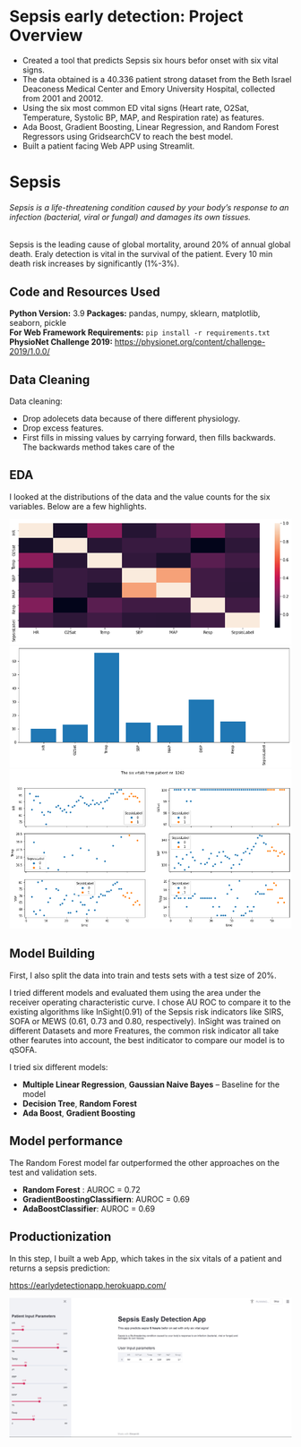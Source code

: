 # Sepsis early detection: Project Overview 
* Created a tool that predicts Sepsis six hours befor onset with six vital signs.
* The data obtained is a 40.336 patient strong dataset from the Beth Israel Deaconess Medical Center and Emory University Hospital, collected from 2001 and 20012.
* Using the six most common ED vital signs (Heart rate, O2Sat, Temperature, Systolic BP, MAP, and Respiration rate) as features.
* Ada Boost, Gradient Boosting, Linear Regression, and Random Forest Regressors using GridsearchCV to reach the best model. 
* Built a patient facing Web APP using Streamlit. 

# Sepsis
###### Sepsis is a life-threatening condition caused by your body’s response to an infection (bacterial, viral or fungal) and damages its own tissues.
Sepsis is the leading cause of global mortality, around 20% of annual global death. Eraly detection is vital in the survival of the patient. Every 10 min death risk increases by significantly (1%-3%).

## Code and Resources Used 
**Python Version:** 3.9
**Packages:** pandas, numpy, sklearn, matplotlib, seaborn, pickle  
**For Web Framework Requirements:**  ```pip install -r requirements.txt```  
**PhysioNet Challenge 2019:** https://physionet.org/content/challenge-2019/1.0.0/

## Data Cleaning
Data cleaning:

*	Drop adolecets data because of there different physiology.
*	Drop excess features.
*	First fills in missing values by carrying forward, then fills backwards. The backwards method takes care of the


## EDA
I looked at the distributions of the data and the value counts for the six variables. Below are a few highlights. 

![alt text](https://github.com/JonasGrabbe/SepsisApp/blob/main/heatmap.png "Heatmap")
![alt text](https://github.com/JonasGrabbe/SepsisApp/blob/main/missingValues.png "Missing Values in percentage")
![alt text](https://github.com/JonasGrabbe/SepsisApp/blob/main/patient1216.png "Patient 1216")

## Model Building 

First, I also split the data into train and tests sets with a test size of 20%.   

I tried  different models and evaluated them using the area under the receiver operating characteristic curve. I chose AU ROC to compare it to the existing algorithms like InSight(0.91) of the Sepsis risk indicators like SIRS, SOFA or MEWS (0.61, 0.73 and 0.80, respectively). 
InSight was trained on different Datasets and more Freatures, the common risk indicator all take other fearutes into account, the best inditicator to compare our model is to qSOFA.

I tried six different models:
*	**Multiple Linear Regression**, **Gaussian Naive Bayes**  – Baseline for the model
*	**Decision Tree**, **Random Forest** 
*	**Ada Boost**, **Gradient Boosting** 


## Model performance
The Random Forest model far outperformed the other approaches on the test and validation sets. 
*	**Random Forest** : AUROC = 0.72 
*	**GradientBoostingClassifiern**: AUROC = 0.69 
*	**AdaBoostClassifier**: AUROC = 0.69 

## Productionization 
In this step, I built a web App, which takes in the six vitals of a patient and returns a sepsis prediction:

https://earlydetectionapp.herokuapp.com/

![alt text](https://github.com/JonasGrabbe/SepsisApp/blob/main/detectionapp.png "App")
